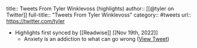 title:: Tweets From Tyler Winklevoss (highlights)
author:: [[@tyler on Twitter]]
full-title:: "Tweets From Tyler Winklevoss"
category:: #tweets
url:: https://twitter.com/tyler

- Highlights first synced by [[Readwise]] [[Nov 19th, 2022]]
	- Anxiety is an addiction to what can go wrong ([View Tweet](https://twitter.com/tyler/status/1439259307552423942))